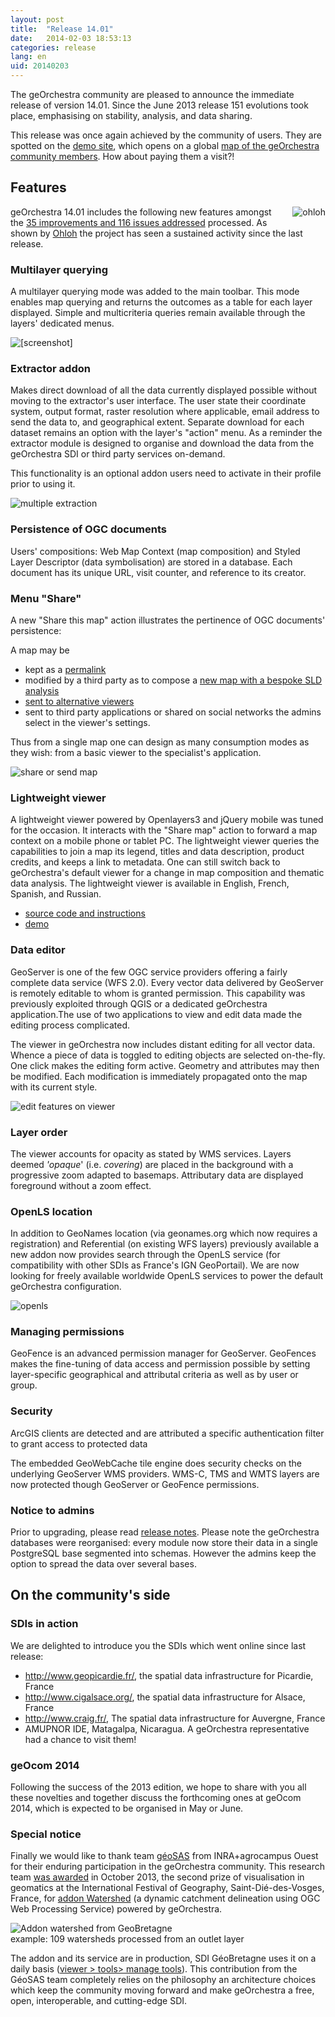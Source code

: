 ```yaml
---
layout: post
title:  "Release 14.01"
date:   2014-02-03 18:53:13
categories: release
lang: en
uid: 20140203
---
```


<p>The geOrchestra community are pleased to announce the immediate release of
version 14.01. Since the June 2013 release 151 evolutions took place,
emphasising on stability, analysis, and data sharing.</p>

<!--more-->

<p>This release was once again achieved by the community of users. They are
spotted on the <a href="http://sdi.georchestra.org/" hreflang="en">demo
site</a>, which opens on a global <a href="http://sdi.georchestra.org/mapfishapp/?lang=en" hreflang="en">map of the
geOrchestra community members</a>. How about paying them a visit?!</p>
<h2>Features</h2>
<p><a href="http://www.ohloh.net/p/georchestra" hreflang="en"><img src="/public/screenshots/14.01/ohloh.png" alt="ohloh" style="float:right; margin: 0 0 1em 1em;" title="ohloh, Feb. 2014" /></a> geOrchestra
14.01 includes the following new features amongst the <a href="https://github.com/georchestra/georchestra/issues?milestone=3&amp;state=closed" hreflang="en">35 improvements and 116 issues addressed</a> processed. As shown
by <a href="http://www.ohloh.net/p/georchestra" hreflang="en">Ohloh</a> the
project has seen a sustained activity since the last release.</p>
<h3>Multilayer querying</h3>
<p>A multilayer querying mode was added to the main toolbar. This mode enables
map querying and returns the outcomes as a table for each layer displayed.
Simple and multicriteria queries remain available through the layers' dedicated
menus.</p>
<p><img src="/public/screenshots/14.01/multiquery.png" alt="[screenshot]" style="display:block; margin:0 auto;" title="multiple getFeatureInfo, fév. 2014" /></p>
<h3>Extractor addon</h3>
<p>Makes direct download of all the data currently displayed possible without
moving to the extractor's user interface. The user state their coordinate
system, output format, raster resolution where applicable, email address to
send the data to, and geographical extent. Separate download for each dataset
remains an option with the layer's &quot;action&quot; menu. As a reminder the extractor
module is designed to organise and download the data from the geOrchestra SDI
or third party services on-demand.</p>
<p>This functionality is an optional addon users need to activate in their
profile prior to using it.</p>
<p><img src="/public/screenshots/14.01/extractor.png" alt="multiple extraction" style="display:block; margin:0 auto;" title="multiple extraction, Feb. 2014" /></p>
<h3>Persistence of OGC documents</h3>
<p>Users' compositions: Web Map Context (map composition) and Styled Layer
Descriptor (data symbolisation) are stored in a database. Each document has its
unique URL, visit counter, and reference to its creator.</p>
<h3>Menu &quot;Share&quot;</h3>
<p>A new &quot;Share this map&quot; action illustrates the pertinence of OGC documents'
persistence:</p>
<p>A map may be</p>
<ul>
<li>kept as a <a href="http://sdi.georchestra.org/mapfishapp/map/0d05bc8b10db4c292639db9e6d713641?lang=en" hreflang="en">permalink</a></li>
<li>modified by a third party as to compose a <a href="http://sdi.georchestra.org/mapfishapp/map/0c3641dfaade3b5c366f78eac125fd7e?lang=en" hreflang="en">new map with a bespoke SLD analysis</a></li>
<li><a href="http://sdi.georchestra.org/sviewer/?wmc=468401c3b96667adfe2af8d261b82b01" hreflang="en">sent to alternative viewers</a></li>
<li>sent to third party applications or shared on social networks the admins
select in the viewer's settings.</li>
</ul>
<p>Thus from a single map one can design as many consumption modes as they
wish: from a basic viewer to the specialist's application.</p>
<p><img src="/public/screenshots/14.01/share.png" alt="share or send map" style="display:block; margin:0 auto;" title="share or send map, Feb. 2014" /></p>
<h3>Lightweight viewer</h3>
<p>A lightweight viewer powered by Openlayers3 and jQuery mobile was tuned for
the occasion. It interacts with the &quot;Share map&quot; action to forward a map context
on a mobile phone or tablet PC. The lightweight viewer queries the capabilities
to join a map its legend, titles and data description, product credits, and
keeps a link to metadata. One can still switch back to geOrchestra's default
viewer for a change in map composition and thematic data analysis. The
lightweight viewer is available in English, French, Spanish, and Russian.</p>
<ul>
<li><a href="https://github.com/georchestra/sviewer" hreflang="en">source code
and instructions</a></li>
<li><a href="http://sdi.georchestra.org/sviewer/?layers=geor:sdi" hreflang="en">demo</a></li>
</ul>
<h3>Data editor</h3>
<p>GeoServer is one of the few OGC service providers offering a fairly complete
data service (WFS 2.0). Every vector data delivered by GeoServer is remotely
editable to whom is granted permission. This capability was previously
exploited through QGIS or a dedicated geOrchestra application.The use of two
applications to view and edit data made the editing process complicated.</p>
<p>The viewer in geOrchestra now includes distant editing for all vector data.
Whence a piece of data is toggled to editing objects are selected on-the-fly.
One click makes the editing form active. Geometry and attributes may then be
modified. Each modification is immediately propagated onto the map with its
current style.</p>
<p><img src="/public/screenshots/14.01/editfeature.png" alt="edit features on viewer" style="display:block; margin:0 auto;" title="edit features on viewer, Feb. 2014" /></p>
<h3>Layer order</h3>
<p>The viewer accounts for opacity as stated by WMS services. Layers deemed
<em>'opaque</em>' (i.e. <em>covering</em>) are placed in the background with a
progressive zoom adapted to basemaps. Attributary data are displayed foreground
without a zoom effect.</p>
<h3>OpenLS location</h3>
<p>In addition to GeoNames location (via geonames.org which now requires a
registration) and Referential (on existing WFS layers) previously available a
new addon now provides search through the OpenLS service (for compatibility
with other SDIs as France's IGN GeoPortail). We are now looking for freely
available worldwide OpenLS services to power the default geOrchestra
configuration.</p>
<p><img src="/public/screenshots/14.01/openls.png" alt="openls" style="display:block; margin:0 auto;" title="openls, Feb. 2014" /></p>
<h3>Managing permissions</h3>
<p>GeoFence is an advanced permission manager for GeoServer. GeoFences makes
the fine-tuning of data access and permission possible by setting
layer-specific geographical and attributal criteria as well as by user or
group.</p>
<h3>Security</h3>
<p>ArcGIS clients are detected and are attributed a specific authentication
filter to grant access to protected data</p>
<p>The embedded GeoWebCache tile engine does security checks on the underlying
GeoServer WMS providers. WMS-C, TMS and WMTS layers are now protected though
GeoServer or GeoFence permissions.</p>
<h3>Notice to admins</h3>
<p>Prior to upgrading, please read <a href="https://github.com/georchestra/georchestra/blob/master/RELEASE_NOTES.md" hreflang="en">release notes</a>. Please note the geOrchestra databases were
reorganised: every module now store their data in a single PostgreSQL base
segmented into schemas. However the admins keep the option to spread the data
over several bases.</p>
<h2>On the community's side</h2>
<h3>SDIs in action</h3>
<p>We are delighted to introduce you the SDIs which went online since last
release:</p>
<ul>
<li><a href="http://www.geopicardie.fr/" hreflang="fr">http://www.geopicardie.fr/</a>, the spatial data infrastructure for
Picardie, France</li>
<li><a href="http://www.cigalsace.org/" hreflang="fr">http://www.cigalsace.org/</a>, the spatial data infrastructure for Alsace,
France</li>
<li><a href="http://www.craig.fr/" hreflang="fr">http://www.craig.fr/</a>, The
spatial data infrastructure for Auvergne, France</li>
<li>AMUPNOR IDE, Matagalpa, Nicaragua. A
geOrchestra representative had a chance to visit them!</li>
</ul>
<h3>geOcom 2014</h3>
<p>Following the success of the 2013 edition, we hope to share with you all
these novelties and together discuss the forthcoming ones at geOcom 2014, which
is expected to be organised in May or June.</p>
<h3>Special notice</h3>
<p>Finally we would like to thank team <a href="http://geowww.agrocampus-ouest.fr/web/" hreflang="en">géoSAS</a> from
INRA+agrocampus Ouest for their enduring participation in the geOrchestra
community. This research team <a href="http://geowww.agrocampus-ouest.fr/web/?p=1120" hreflang="en">was awarded</a>
in October 2013, the second prize of visualisation in geomatics at the
International Festival of Geography, Saint-Dié-des-Vosges, France, for <a href="http://geowww.agrocampus-ouest.fr/web/?p=1164" hreflang="en">addon
Watershed</a> (a dynamic catchment delineation using OGC Web Processing
Service) powered by geOrchestra.</p>
<p><img src="/public/screenshots/14.01/bv.png" alt="Addon watershed from GeoBretagne" style="display:block; margin:0 auto;" title="Addon watershed from GeoBretagne, Feb. 2014" /> example: 109 watersheds
processed from an outlet layer</p>
<p>The addon and its service are in production, SDI GéoBretagne uses it on a
daily basis (<a href="http://geobretagne.fr/mapfishapp/?lang=en" hreflang="en">viewer &gt; tools&gt; manage tools</a>). This contribution from the GéoSAS
team completely relies on the philosophy an architecture choices which keep the
community moving forward and make geOrchestra a free, open, interoperable, and
cutting-edge SDI.</p>